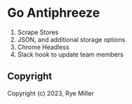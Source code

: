 Go Antiphreeze
==============

1. Scrape Stores
2. JSON, and additional storage options
3. Chrome Headless
4. Slack hook to update team members


Copyright
---------

Copyright (c) 2023, Rye Miller